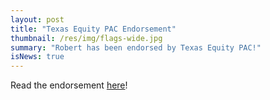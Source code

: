 ```yaml
---
layout: post
title: "Texas Equity PAC Endorsement"
thumbnail: /res/img/flags-wide.jpg
summary: "Robert has been endorsed by Texas Equity PAC!"
isNews: true
---
```


Read the endorsement [here](/res/misc/texas-equity-pac-endorsement.pdf)!